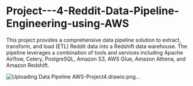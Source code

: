# Project---4-Reddit-Data-Pipeline-Engineering-using-AWS
This project provides a comprehensive data pipeline solution to extract, transform, and load (ETL) Reddit data into a Redshift data warehouse. The pipeline leverages a combination of tools and services including Apache Airflow, Celery, PostgreSQL, Amazon S3, AWS Glue, Amazon Athena, and Amazon Redshift.


![Uploading Data Pipeline AWS-Project4.drawio.png…]()
